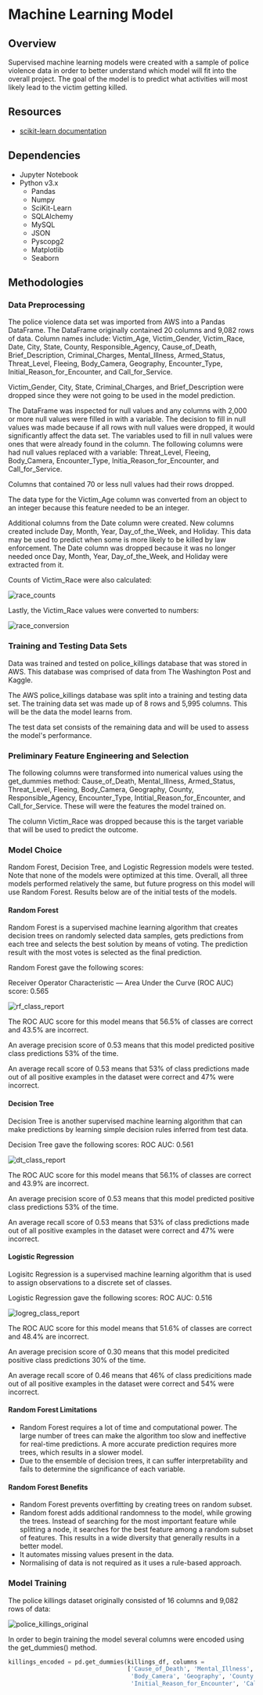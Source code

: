 # Machine Learning Model

## Overview
Supervised machine learning models were created with a sample of police violence data in order to better understand which model will fit into the overall project.  The goal of the model is to predict what activities will most likely lead to the victim getting killed.


## Resources
- [scikit-learn documentation](https://scikit-learn.org/stable/supervised_learning.html)


## Dependencies
- Jupyter Notebook
- Python v3.x
    - Pandas
    - Numpy
    - SciKit-Learn
    - SQLAlchemy
    - MySQL
    - JSON
    - Pyscopg2
    - Matplotlib
    - Seaborn


## Methodologies
### Data Preprocessing
The police violence data set was imported from AWS into a Pandas DataFrame.  The DataFrame originally contained 20 columns and 9,082 rows of data. Column names include: Victim_Age, Victim_Gender, Victim_Race, Date, City, State, County, Responsible_Agency, Cause_of_Death, Brief_Description, Criminal_Charges, Mental_Illness, Armed_Status, Threat_Level, Fleeing, Body_Camera, Geography, Encounter_Type, Initial_Reason_for_Encounter, and Call_for_Service.

Victim_Gender, City, State, Criminal_Charges, and Brief_Description were dropped since they were not going to be used in the model prediction.  

The DataFrame was inspected for null values and any columns with 2,000 or more null values were filled in with a variable. The decision to fill in null values was made because if all rows with null values were dropped, it would significantly affect the data set.  The variables used to fill in null values were ones that were already found in the column.  The following columns were had null values replaced with a variable: Threat_Level, Fleeing, Body_Camera, Encounter_Type, Initia_Reason_for_Encounter, and Call_for_Service.     

Columns that contained 70 or less null values had their rows dropped.

The data type for the Victim_Age column was converted from an object to an integer because this feature needed to be an integer.

Additional columns from the Date column were created.  New columns created include Day, Month, Year, Day_of_the_Week, and Holiday.  This data may be used to predict when some is more likely to be killed by law enforcement.  The Date column was dropped because it was no longer needed once Day, Month, Year, Day_of_the_Week, and Holiday were extracted from it.

Counts of Victim_Race were also calculated:

![race_counts](https://user-images.githubusercontent.com/73897240/117447022-f3380280-af0a-11eb-8987-1000ce3abab3.PNG)

Lastly, the Victim_Race values were converted to numbers:

![race_conversion](https://user-images.githubusercontent.com/73897240/117447188-2b3f4580-af0b-11eb-970c-a33db8369b45.PNG)


### Training and Testing Data Sets
Data was trained and tested on police_killings database that was stored in AWS.  This database was comprised of data from The Washington Post and Kaggle.

The AWS police_killings database was split into a training and testing data set.  The training data set was made up of 8 rows and 5,995 columns.  This will be the data the model learns from.

The test data set consists of the remaining data and will be used to assess the model's performance.


### Preliminary Feature Engineering and Selection
The following columns were transformed into numerical values using the get_dummies method: Cause_of_Death, Mental_Illness, Armed_Status, Threat_Level, Fleeing, Body_Camera, Geography, County, Responsible_Agency, Encounter_Type, Intitial_Reason_for_Encounter, and Call_for_Service.  These will were the features the model trained on.

The column Victim_Race was dropped because this is the target variable that will be used to predict the outcome.


### Model Choice
Random Forest, Decision Tree, and Logistic Regression models were tested.  Note that none of the models were optimized at this time.  Overall, all three models performed relatively the same, but future progress on this model will use Random Forest.  Results below are of the initial tests of the models.

#### Random Forest
Random Forest is a supervised machine learning algorithm that creates decision trees on randomly selected data samples, gets predictions from each tree and selects the best solution by means of voting.  The prediction result with the most votes is selected as the final prediction.  

Random Forest gave the following scores:

Receiver Operator Characteristic — Area Under the Curve (ROC AUC) score:
0.565

![rf_class_report](https://user-images.githubusercontent.com/73897240/117449016-75c1c180-af0d-11eb-92cd-88cf1de22766.PNG)

The ROC AUC score for this model means that 56.5% of classes are correct and 43.5% are incorrect.

An average precision score of 0.53 means that this model predicted positive class predictions 53% of the time.

An average recall score of 0.53 means that 53% of class predictions made out of all positive examples in the dataset were correct and 47% were incorrect.

#### Decision Tree
Decision Tree is another supervised machine learning algorithm that can make predictions by learning simple decision rules inferred from test data.

Decision Tree gave the following scores:
ROC AUC: 0.561

![dt_class_report](https://user-images.githubusercontent.com/73897240/117475605-42416000-af2a-11eb-8c2b-a3b8cf05cbc9.PNG)

The ROC AUC score for this model means that 56.1% of classes are correct and 43.9% are incorrect.

An average precision score of 0.53 means that this model predicted positive class predictions 53% of the time.

An average recall score of 0.53 means that 53% of class predictions made out of all positive examples in the dataset were correct and 47% were incorrect.

#### Logistic Regression
Logisitc Regression is a supervised machine learning algorithm that is used to assign observations to a discrete set of classes.

Logistic Regression gave the following scores:
ROC AUC: 0.516

![logreg_class_report](https://user-images.githubusercontent.com/73897240/117476091-cbf12d80-af2a-11eb-9f55-3647907e68b6.PNG)

The ROC AUC score for this model means that 51.6% of classes are correct and 48.4% are incorrect.

An average precision score of 0.30 means that this model predicited positive class predictions 30% of the time.

An average recall score of 0.46 means that 46% of class predicitions made out of all positive examples in the dataset were correct and 54% were incorrect.

#### Random Forest Limitations
- Random Forest requires a lot of time and computational power.  The large number of trees can make the algorithm too slow and ineffective for real-time predictions. A more accurate prediction requires more trees, which results in a slower model. 
- Due to the ensemble of decision trees, it can suffer interpretability and fails to determine the significance of each variable.

#### Random Forest Benefits
- Random Forest prevents overfitting by creating trees on random subset.
- Random forest adds additional randomness to the model, while growing the trees. Instead of searching for the most important feature while splitting a node, it searches for the best feature among a random subset of features. This results in a wide diversity that generally results in a better model.
- It automates missing values present in the data.
- Normalising of data is not required as it uses a rule-based approach.


### Model Training
The police killings dataset originally consisted of 16 columns and 9,082 rows of data:

![police_killings_original](https://user-images.githubusercontent.com/73897240/118197911-e0975f00-b41d-11eb-8414-1fc75c160c12.PNG)

In order to begin training the model several columns were encoded using the get_dummies() method.
```python
killings_encoded = pd.get_dummies(killings_df, columns = 
                                  ['Cause_of_Death', 'Mental_Illness', 'Armed_Status', 'Threat_Level', 'Fleeing', 
                                   'Body_Camera', 'Geography', 'County', 'Responsible_Agency', 'Encounter_Type', 
                                   'Initial_Reason_for_Encounter', 'Call_for_Service'])
```                                   



